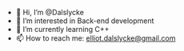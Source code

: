 - 👋 Hi, I’m @Dalslycke
- 👀 I’m interested in Back-end development
- 🌱 I’m currently learning C++
- 📫 How to reach me: elliot.dalslycke@gmail.com
